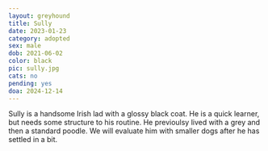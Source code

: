 ```yaml
---
layout: greyhound
title: Sully
date: 2023-01-23
category: adopted
sex: male
dob: 2021-06-02
color: black
pic: sully.jpg
cats: no
pending: yes
doa: 2024-12-14
---
```

Sully is a handsome Irish lad with a glossy black coat. He is a quick learner, but needs some structure to his routine. He previoulsy lived with a grey and then a standard poodle. We will evaluate him with smaller dogs after he has settled in a bit. 
